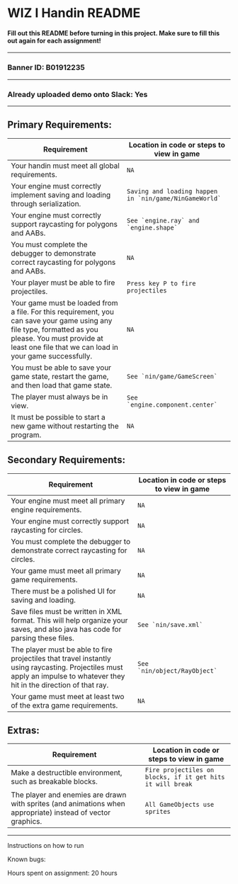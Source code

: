 # WIZ I Handin README
#### Fill out this README before turning in this project. Make sure to fill this out again for each assignment!
---
### Banner ID: B01912235
---
### Already uploaded demo onto Slack: Yes
---
## Primary Requirements:
| Requirement                                                                                                                                                                                                       | Location in code or steps to view in game                    |
|-------------------------------------------------------------------------------------------------------------------------------------------------------------------------------------------------------------------|--------------------------------------------------------------|
| Your handin must meet all global requirements.                                                                                                                                                                    | ``` NA ```                                                   |
| Your engine must correctly implement saving and loading through serialization.                                                                                                                                    | ``` Saving and loading happen in `nin/game/NinGameWorld` ``` |
| Your engine must correctly support raycasting for polygons and AABs.                                                                                                                                              | ``` See `engine.ray` and `engine.shape` ```                  |
| You must complete the debugger to demonstrate correct raycasting for polygons and AABs.                                                                                                                           | ``` NA ```                                                   |
| Your player must be able to fire projectiles.                                                                                                                                                                     | ``` Press key P to fire projectiles ```                      |
| Your game must be loaded from a file. For this requirement, you can save your game using any file type, formatted as you please. You must provide at least one file that we can load in your game successfully.   | ``` NA ```                                                   |
| You must be able to save your game state, restart the game, and then load that game state.                                                                                                                        | ``` See `nin/game/GameScreen` ```                            |
| The player must always be in view.                                                                                                                                                                                | ``` See `engine.component.center` ```                        |
| It must be possible to start a new game without restarting the program.                                                                                                                                           | ``` NA ```                                                   |



## Secondary Requirements:
| Requirement                                                                                                                                                                | Location in code or steps to view in game |
|----------------------------------------------------------------------------------------------------------------------------------------------------------------------------|-------------------------------------------|
| Your engine must meet all primary engine requirements.                                                                                                                     | ``` NA ```                                |
| Your engine must correctly support raycasting for circles.                                                                                                                 | ``` NA ```                                |
| You must complete the debugger to demonstrate correct raycasting for circles.                                                                                              | ``` NA ```                                |
| Your game must meet all primary game requirements.                                                                                                                         | ``` NA ```                                |
| There must be a polished UI for saving and loading.                                                                                                                        | ``` NA ```                                |
| Save files must be written in XML format. This will help organize your saves, and also java has code for parsing these files.                                              | ``` See `nin/save.xml` ```                |
| The player must be able to fire projectiles that travel instantly using raycasting. Projectiles must apply an impulse to whatever they hit in the direction of that ray.   | ``` See `nin/object/RayObject` ```        |
| Your game must meet at least two of the extra game requirements.                                                                                                           | ``` NA ```                                |


## Extras:
| Requirement                                                                                                 | Location in code or steps to view in game                        |
|-------------------------------------------------------------------------------------------------------------|------------------------------------------------------------------|
| Make a destructible environment, such as breakable blocks.                                                  | ``` Fire projectiles on blocks, if it get hits it will break ``` |
| The player and enemies are drawn with sprites (and animations when appropriate) instead of vector graphics. | ``` All GameObjects use sprites  ```                             |                                                          |

--------------------------------------------------------------

Instructions on how to run

Known bugs:

Hours spent on assignment: 20 hours
